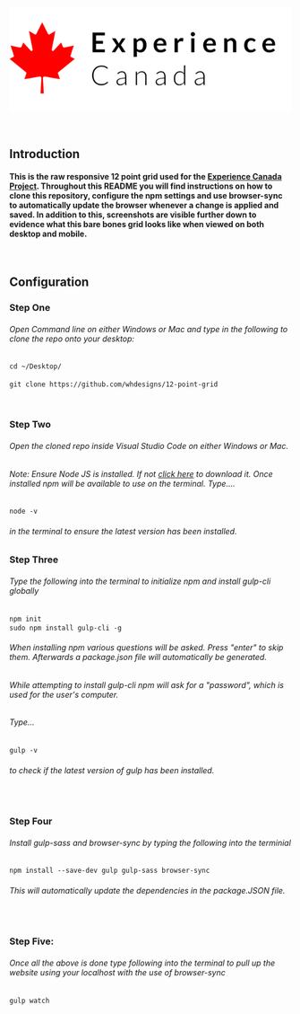 ![](img/logo.png)

<br/>

## Introduction
#### This is the raw responsive 12 point grid used for the [Experience Canada Project](https://experiencecanada.web.app/). Throughout this README you will find instructions on how to clone this repository, configure the npm settings and use browser-sync to automatically update the browser whenever a change is applied and saved. In addition to this, screenshots are visible further down to evidence what this bare bones grid looks like when viewed on both desktop and mobile.

<br/>

## Configuration 

### Step One
###### Open Command line on either Windows or Mac and type in the following to clone the repo onto your desktop:

```
cd ~/Desktop/

git clone https://github.com/whdesigns/12-point-grid 
```
<br/>

### Step Two
###### Open the cloned repo inside Visual Studio Code on either Windows or Mac.

###### Note: Ensure Node JS is installed. If not [click here](https://nodejs.org/en/) to download it. Once installed npm will be available to use on the terminal. Type....
```
node -v
 ```
###### in the terminal to ensure the latest version has been installed. 

### Step Three 
###### Type the following into the terminal to initialize npm and install gulp-cli globally
 ```
npm init
sudo npm install gulp-cli -g
 ```
###### When installing npm various questions will be asked. Press "enter" to skip them. Afterwards a package.json file will automatically be generated.
###### While attempting to install gulp-cli npm will ask for a "password", which is used for the user's computer.
 
###### Type...

 ```
gulp -v
 ```
###### to check if the latest version of gulp has been installed.

  <br />

### Step Four
###### Install gulp-sass and browser-sync by typing the following into the terminial 

 ```
npm install --save-dev gulp gulp-sass browser-sync
 ```
###### This will automatically update the dependencies in the package.JSON file.
 
   <br />

### Step Five:
###### Once all the above is done type following into the terminal to pull up the website using your localhost with the use of browser-sync

 ```
gulp watch
 ```
